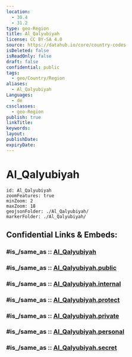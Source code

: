 ```yaml
---
location:
  - 30.4
  - 31.2
type: geo-Region
title: Al_Qalyubiyah
license: CC BY-SA 4.0
source: https://datahub.io/core/country-codes
isDeleted: false
isReadOnly: false
draft: false
confidential: public
tags:
  - geo/Country/Region
aliases:
  - Al_Qalyubiyah
Languages:
  - de
cssclasses:
  - geo-Region
publish: true
linkTitle:
keywords:
layout:
publishDate:
expiryDate:
---
```


# Al_Qalyubiyah

```leaflet
id: Al_Qalyubiyah
zoomFeatures: true 
minZoom: 2 
maxZoom: 18
geojsonFolder: ./Al_Qalyubiyah/
markerFolder: ./Al_Qalyubiyah/
```


## Confidential Links & Embeds: 

### #is_/same_as :: [Al_Qalyubiyah](/_Standards/Earth/Continent/Africa/Africa~North/Egypt/governorates~Egypt/Al_Qalyubiyah.md) 

### #is_/same_as :: [Al_Qalyubiyah.public](/_public/Earth/Continent/Africa/Africa~North/Egypt/governorates~Egypt/Al_Qalyubiyah.public.md) 

### #is_/same_as :: [Al_Qalyubiyah.internal](/_internal/Earth/Continent/Africa/Africa~North/Egypt/governorates~Egypt/Al_Qalyubiyah.internal.md) 

### #is_/same_as :: [Al_Qalyubiyah.protect](/_protect/Earth/Continent/Africa/Africa~North/Egypt/governorates~Egypt/Al_Qalyubiyah.protect.md) 

### #is_/same_as :: [Al_Qalyubiyah.private](/_private/Earth/Continent/Africa/Africa~North/Egypt/governorates~Egypt/Al_Qalyubiyah.private.md) 

### #is_/same_as :: [Al_Qalyubiyah.personal](/_personal/Earth/Continent/Africa/Africa~North/Egypt/governorates~Egypt/Al_Qalyubiyah.personal.md) 

### #is_/same_as :: [Al_Qalyubiyah.secret](/_secret/Earth/Continent/Africa/Africa~North/Egypt/governorates~Egypt/Al_Qalyubiyah.secret.md)

